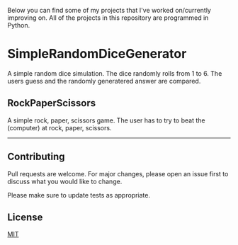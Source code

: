 Below you can find some of my projects that I've worked on/currently improving on. All of the projects in this repository are programmed in Python.

# SimpleRandomDiceGenerator
A simple random dice simulation. The dice randomly rolls from 1 to 6. The users guess and the randomly generatered answer are compared.

## RockPaperScissors
A simple rock, paper, scissors game. The user has to try to beat the (computer) at rock, paper, scissors. 

--------------------------------------------------------------------------------------------------------------------------------------
## Contributing
Pull requests are welcome. For major changes, please open an issue first to discuss what you would like to change.

Please make sure to update tests as appropriate.

## License
[MIT](https://choosealicense.com/licenses/mit/)
